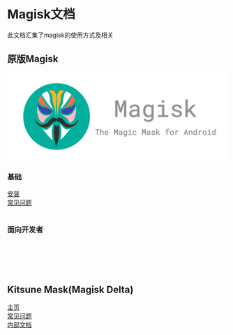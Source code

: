 
# Magisk文档

此文档汇集了magisk的使用方式及相关
## 原版Magisk
![](2.png)
### 基础
[安装](安装.md)      
[常见问题](常见问题.md)     
[]()      
[]()       

### 面向开发者
[]()     
[]()       
[]()        
[]()        
[]()        


## Kitsune Mask(Magisk Delta)
[主页](2.md)       
[常见问题](2常见问题.md)     
[内部文档](2)     